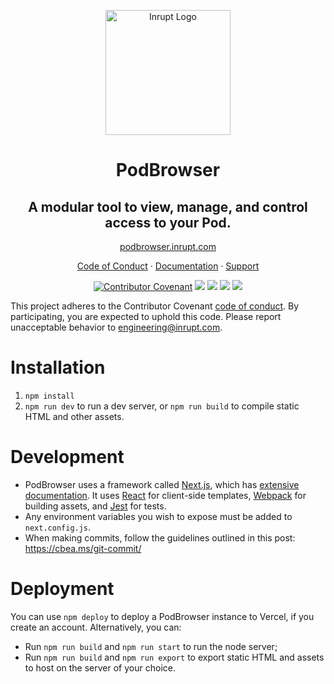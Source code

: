<p align="center">
  <img src="public/inrupt_logo-2020.svg" alt="Inrupt Logo" width="200"/>
</p>

<span align="center">

# PodBrowser

## A modular tool to view, manage, and control access to your Pod.

[podbrowser.inrupt.com](https://podbrowser.inrupt.com)

[Code of Conduct](code-of-conduct.md) · [Documentation](https://docs.inrupt.com/user-interface/podbrowser/) · [Support](https://inrupt.atlassian.net/servicedesk/customer/portals)

[![Contributor Covenant](https://img.shields.io/badge/Contributor%20Covenant-2.1-4baaaa.svg)](code_of_conduct.md)
![](https://img.shields.io/github/issues/inrupt/pod-browser.svg)
![](https://img.shields.io/github/issues-pr/inrupt/pod-browser.svg)
[![](https://img.shields.io/github/contributors/inrupt/pod-browser.svg)](https://github.com/inrupt/pod-browser/graphs/contributors)
![](https://img.shields.io/github/license/inrupt/pod-browser.svg)

</span>

This project adheres to the Contributor Covenant [code of conduct](code_of_conduct.md). By participating, you are expected to uphold this code. Please report unacceptable behavior to [engineering@inrupt.com](mailto:engineering@inrupt.com).

# Installation

1. `npm install`
2. `npm run dev` to run a dev server, or `npm run build` to compile static HTML and other assets.

# Development

- PodBrowser uses a framework called [Next.js](https://nextjs.org/), which has [extensive documentation](https://nextjs.org/docs/getting-started). It uses [React](https://reactjs.org/) for client-side templates, [Webpack](https://webpack.js.org/) for building assets, and [Jest](https://jestjs.io/) for tests.
- Any environment variables you wish to expose must be added to `next.config.js`.
- When making commits, follow the guidelines outlined in this post: https://cbea.ms/git-commit/

# Deployment

You can use `npm deploy` to deploy a PodBrowser instance to Vercel, if you create an account. Alternatively, you can:

- Run `npm run build` and `npm run start` to run the node server;
- Run `npm run build` and `npm run export` to export static HTML and assets to host on the server of your choice.
